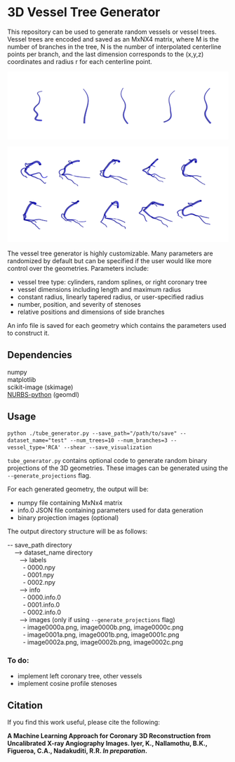 # 3D Vessel Tree Generator

This repository can be used to generate random vessels or vessel trees. 
Vessel trees are encoded and saved as an MxNX4 matrix, where M is the number of branches in the tree, 
N is the number of interpolated centerline points per branch, and the last dimension corresponds to the (x,y,z) coordinates and radius r for each centerline point.

![example-single-splines](./example_images/splines.png)

![example-coronaries](./example_images/coronary_trees.png)

The vessel tree generator is highly customizable. Many parameters are randomized by default but can be specified if the user would like more control over the geometries.
Parameters include:
 - vessel tree type: cylinders, random splines, or right coronary tree
 - vessel dimensions including length and maximum radius
 - constant radius, linearly tapered radius, or user-specified radius
 - number, position, and severity of stenoses
 - relative positions and dimensions of side branches
 
An info file is saved for each geometry which contains the parameters used to construct it.

## Dependencies
numpy\
matplotlib\
scikit-image (skimage)\
[NURBS-python](https://nurbs-python.readthedocs.io/en/5.x/install.html) (geomdl)

## Usage

```commandline
python ./tube_generator.py --save_path="/path/to/save" --dataset_name="test" --num_trees=10 --num_branches=3 --vessel_type='RCA' --shear --save_visualization
```

`tube_generator.py` contains optional code to generate random binary projections of the 3D geometries. 
These images can be generated using the `--generate_projections` flag.

For each generated geometry, the output will be:
- numpy file containing MxNx4 matrix
- info.0 JSON file containing parameters used for data generation
- binary projection images (optional)


The output directory structure will be as follows:

-- save_path directory\
&nbsp; &nbsp; --> dataset_name directory\
&nbsp; &nbsp;&nbsp; &nbsp; --> labels\
&nbsp; &nbsp;&nbsp; &nbsp;&nbsp;&nbsp; - 0000.npy\
&nbsp; &nbsp;&nbsp; &nbsp;&nbsp;&nbsp; - 0001.npy\
&nbsp; &nbsp;&nbsp; &nbsp;&nbsp;&nbsp; - 0002.npy\
&nbsp; &nbsp;&nbsp; &nbsp; --> info\
&nbsp; &nbsp;&nbsp; &nbsp;&nbsp;&nbsp; - 0000.info.0\
&nbsp; &nbsp;&nbsp; &nbsp;&nbsp;&nbsp; - 0001.info.0\
&nbsp; &nbsp;&nbsp; &nbsp;&nbsp;&nbsp; - 0002.info.0\
&nbsp; &nbsp;&nbsp; &nbsp; --> images (only if using `--generate_projections` flag)\
&nbsp; &nbsp;&nbsp; &nbsp;&nbsp;&nbsp; - image0000a.png, image0000b.png, image0000c.png\
&nbsp; &nbsp;&nbsp; &nbsp;&nbsp;&nbsp; - image0001a.png, image0001b.png, image0001c.png\
&nbsp; &nbsp;&nbsp; &nbsp;&nbsp;&nbsp; - image0002a.png, image0002b.png, image0002c.png


### To do:

- implement left coronary tree, other vessels
- implement cosine profile stenoses

## Citation
If you find this work useful, please cite the following:

**A Machine Learning Approach for Coronary 3D Reconstruction from Uncalibrated X-ray Angiography Images. Iyer, K., Nallamothu, B.K., Figueroa, C.A., Nadakuditi, R.R. *In preparation*.**